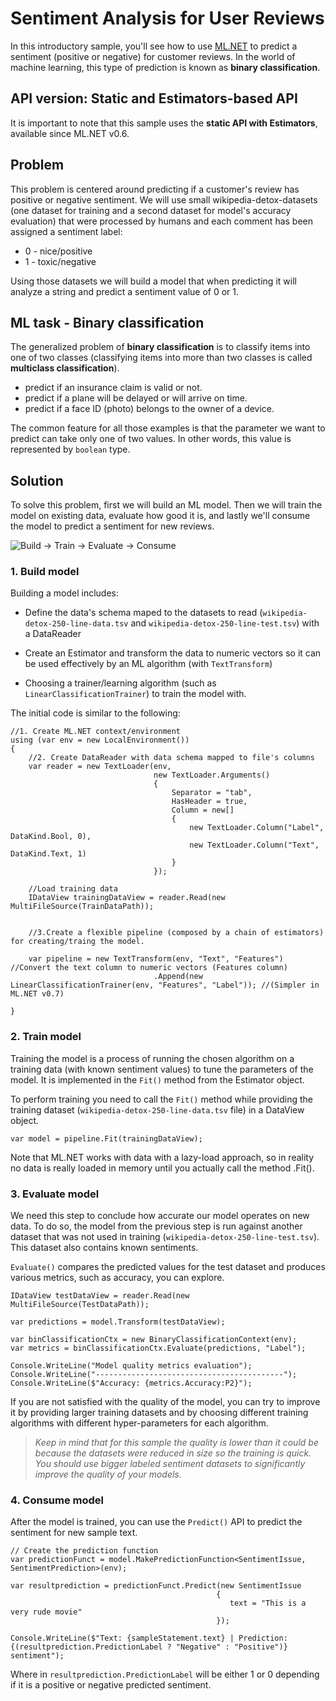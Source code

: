 

# Sentiment Analysis for User Reviews
In this introductory sample, you'll see how to use [ML.NET](https://www.microsoft.com/net/learn/apps/machine-learning-and-ai/ml-dotnet) to predict a sentiment (positive or negative) for customer reviews. In the world of machine learning, this type of prediction is known as **binary classification**.

## API version: Static and Estimators-based API
It is important to note that this sample uses the **static API with Estimators**, available since ML.NET v0.6.

## Problem
This problem is centered around predicting if a customer's review has positive or negative sentiment. We will use small wikipedia-detox-datasets (one dataset for training and a second dataset for model's accuracy evaluation) that were processed by humans and each comment has been assigned a sentiment label: 
* 0 - nice/positive
* 1 - toxic/negative

Using those datasets we will build a model that when predicting it will analyze a string and predict a sentiment value of 0 or 1.

## ML task - Binary classification
The generalized problem of **binary classification** is to classify items into one of two classes (classifying items into more than two classes is called **multiclass classification**).

* predict if an insurance claim is valid or not.
* predict if a plane will be delayed or will arrive on time.
* predict if a face ID (photo) belongs to the owner of a device.

The common feature for all those examples is that the parameter we want to predict can take only one of two values. In other words, this value is represented by `boolean` type.

## Solution
To solve this problem, first we will build an ML model. Then we will train the model on existing data, evaluate how good it is, and lastly we'll consume the model to predict a sentiment for new reviews.

![Build -> Train -> Evaluate -> Consume](../../../../../samples-new-api/samples/csharp/getting-started/shared_content/modelpipeline.png)

### 1. Build model

Building a model includes: 

* Define the data's schema maped to the datasets to read (`wikipedia-detox-250-line-data.tsv` and `wikipedia-detox-250-line-test.tsv`) with a DataReader

* Create an Estimator and transform the data to numeric vectors so it can be used effectively by an ML algorithm (with `TextTransform`)

* Choosing a trainer/learning algorithm (such as `LinearClassificationTrainer`) to train the model with. 

The initial code is similar to the following:

```CSharp
//1. Create ML.NET context/environment
using (var env = new LocalEnvironment())
{
    //2. Create DataReader with data schema mapped to file's columns
    var reader = new TextLoader(env,
                                new TextLoader.Arguments()
                                {
                                    Separator = "tab",
                                    HasHeader = true,
                                    Column = new[]
                                    {
                                        new TextLoader.Column("Label", DataKind.Bool, 0),
                                        new TextLoader.Column("Text", DataKind.Text, 1)
                                    }
                                });

    //Load training data
    IDataView trainingDataView = reader.Read(new MultiFileSource(TrainDataPath));


    //3.Create a flexible pipeline (composed by a chain of estimators) for creating/traing the model.

    var pipeline = new TextTransform(env, "Text", "Features")  //Convert the text column to numeric vectors (Features column)   
                                .Append(new LinearClassificationTrainer(env, "Features", "Label")); //(Simpler in ML.NET v0.7)

}
```

### 2. Train model
Training the model is a process of running the chosen algorithm on a training data (with known sentiment values) to tune the parameters of the model. It is implemented in the `Fit()` method from the Estimator object. 

To perform training you need to call the `Fit()` method while providing the training dataset (`wikipedia-detox-250-line-data.tsv` file) in a DataView object.

```CSharp
var model = pipeline.Fit(trainingDataView);
```

Note that ML.NET works with data with a lazy-load approach, so in reality no data is really loaded in memory until you actually call the method .Fit().

### 3. Evaluate model

We need this step to conclude how accurate our model operates on new data. To do so, the model from the previous step is run against another dataset that was not used in training (`wikipedia-detox-250-line-test.tsv`). This dataset also contains known sentiments. 

`Evaluate()` compares the predicted values for the test dataset and produces various metrics, such as accuracy, you can explore.

```CSharp
IDataView testDataView = reader.Read(new MultiFileSource(TestDataPath));

var predictions = model.Transform(testDataView);

var binClassificationCtx = new BinaryClassificationContext(env);
var metrics = binClassificationCtx.Evaluate(predictions, "Label");

Console.WriteLine("Model quality metrics evaluation");
Console.WriteLine("------------------------------------------");
Console.WriteLine($"Accuracy: {metrics.Accuracy:P2}");
```

If you are not satisfied with the quality of the model, you can try to improve it by providing larger training datasets and by choosing different training algorithms with different hyper-parameters for each algorithm.

>*Keep in mind that for this sample the quality is lower than it could be because the datasets were reduced in size so the training is quick. You should use bigger labeled sentiment datasets to significantly improve the quality of your models.*

### 4. Consume model

After the model is trained, you can use the `Predict()` API to predict the sentiment for new sample text. 

```CSharp
// Create the prediction function 
var predictionFunct = model.MakePredictionFunction<SentimentIssue, SentimentPrediction>(env);

var resultprediction = predictionFunct.Predict(new SentimentIssue	
                                              {	
                                                 text = "This is a very rude movie"	
                                              });

Console.WriteLine($"Text: {sampleStatement.text} | Prediction: {(resultprediction.PredictionLabel ? "Negative" : "Positive")} sentiment");

```

Where in `resultprediction.PredictionLabel` will be either 1 or 0 depending if it is a positive or negative predicted sentiment.
